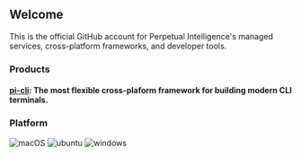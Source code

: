 ## Welcome
This is the official GitHub account for Perpetual Intelligence's managed services, cross-platform frameworks, and developer tools.

### Products
#### [pi-cli](https://github.com/perpetualintelligence/cli): The most flexible cross-plaform framework for building modern CLI terminals.

### Platform
![macOS](https://img.shields.io/badge/macOS-grey?style=flat-square&logo=macos)
![ubuntu](https://img.shields.io/badge/ubuntu-grey?style=flat-square&logo=ubuntu)
![windows](https://img.shields.io/badge/windows-grey?style=flat-square&logo=windows)



